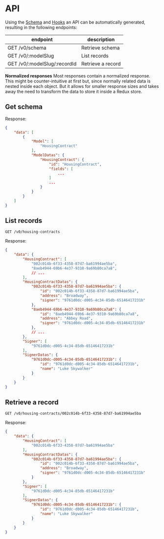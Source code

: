 # API

Using the [Schema](/docs/schema.md) and [Hooks](/docs/hooks.md) an API can be automatically generated, resulting in the following endpoints:

| endpoint | description |
| --- | --- |
| GET /v0/schema | Retrieve schema |
| GET /v0/:modelSlug | List records |
| GET /v0/:modelSlug/:recordId | Retrieve a record |


**Normalized responses**
Most responses contain a normalized response. This might be counter-intuitive at first but, since normally related data is nested inside each object. But it allows for smaller response sizes and takes away the need to transform the data to store it inside a Redux store.


## Get schema

Response:
```json
{
    "data": [
        {
            "Model": [
                "HousingContract"
            ],
            "ModelDatas": {
                "HousingContract": {
                    "id": "HousingContract",
                    "fields": [
                        ...
                    ]
                    ...
                }
            }
        }
    ]
}
```

## List records

`GET /v0/housing-contracts`

Response:
```json
{
    "data": {
        "HousingContract": [
            "002c014b-6f33-4358-87d7-ba61994ae5ba",
            "8aeb4944-69b6-4e37-9310-9a69b80ca7a8",
            // ...
        ],
        "HousingContractDatas": {
            "002c014b-6f33-4358-87d7-ba61994ae5ba": {
                "id": "002c014b-6f33-4358-87d7-ba61994ae5ba",
                "address": "Broadway",
                "signer": "9761d0dc-d005-4c34-85db-65146417231b"
            },
            "8aeb4944-69b6-4e37-9310-9a69b80ca7a8": {
                "id": "8aeb4944-69b6-4e37-9310-9a69b80ca7a8",
                "address": "Abbey Road",
                "signer": "9761d0dc-d005-4c34-85db-65146417231b"
            },
            // ...
        },
        "Signer": [
            "9761d0dc-d005-4c34-85db-65146417231b"
        ],
        "SignerDatas": {
            "9761d0dc-d005-4c34-85db-65146417231b": {
                "id": "9761d0dc-d005-4c34-85db-65146417231b",
                "name": "Luke Skywalker"
            }
        }
    }
}
```

## Retrieve a record

`GET /v0/housing-contracts/002c014b-6f33-4358-87d7-ba61994ae5ba`

Response:
```json
{
    "data": {
        "HousingContract": [
            "002c014b-6f33-4358-87d7-ba61994ae5ba"
        ],
        "HousingContractDatas": {
            "002c014b-6f33-4358-87d7-ba61994ae5ba": {
                "id": "002c014b-6f33-4358-87d7-ba61994ae5ba",
                "address": "Broadway",
                "signer": "9761d0dc-d005-4c34-85db-65146417231b"
            }
        },
        "Signer": [
            "9761d0dc-d005-4c34-85db-65146417231b"
        ],
        "SignerDatas": {
            "9761d0dc-d005-4c34-85db-65146417231b": {
                "id": "9761d0dc-d005-4c34-85db-65146417231b",
                "name": "Luke Skywalker"
            }
        }
    }
}
```